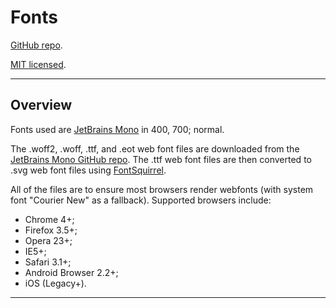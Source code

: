 # Fonts

[GitHub repo](https://github.com/paultran47/paultran47.github.io).

[MIT licensed](https://github.com/paultran47/paultran47.github.io/blob/master/LICENCE.md).

---

## Overview

Fonts used are [JetBrains Mono](https://www.jetbrains.com/lp/mono/) in 400, 700;
normal.

The .woff2, .woff, .ttf, and .eot web font files are downloaded from the
[JetBrains Mono GitHub repo](https://github.com/JetBrains/JetBrainsMono).
The .ttf web font files are then converted to .svg web font files using
[FontSquirrel](https://www.fontsquirrel.com/tools/webfont-generator). 

All of the files are to ensure most browsers render webfonts (with system font
"Courier New" as a fallback). Supported browsers include:

* Chrome 4+;
* Firefox 3.5+;
* Opera 23+;
* IE5+;
* Safari 3.1+;
* Android Browser 2.2+;
* iOS (Legacy+).

---

